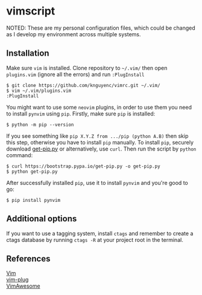 # vimscript
NOTED: These are my personal configuration files, which could be changed as I develop my environment across multiple systems.

## Installation
Make sure `vim` is installed. Clone repository to `~/.vim/` then open `plugins.vim` (ignore all the errors) and run `:PlugInstall`
```shell script
$ git clone https://github.com/knguyenc/vimrc.git ~/.vim/
$ vim ~/.vim/plugins.vim
:PlugInstall
```

You might want to use some `neovim` plugins, in order to use them you need to install `pynvim` using `pip`.
Firstly, make sure `pip` is installed:
```shell script
$ python -m pip --version
```
If you see something like `pip X.Y.Z from .../pip (python A.B)` then skip this step, otherwise you have to install `pip` manually.
To install `pip`, securely download [get-pip.py](https://bootstrap.pypa.io/get-pip.py) or alternatively, use `curl`.
Then run the script by `python` command:
```shell script
$ curl https://bootstrap.pypa.io/get-pip.py -o get-pip.py
$ python get-pip.py
```
After successfully installed `pip`, use it to install `pynvim` and you're good to go:
```shell script
$ pip install pynvim
```

## Additional options
If you want to use a tagging system, install `ctags` and remember to create a ctags database by running `ctags -R` at your project root in the terminal.

## References
[Vim](https://www.vim.org/)\
[vim-plug](https://github.com/junegunn/vim-plug)\
[VimAwesome](https://vimawesome.com/)
